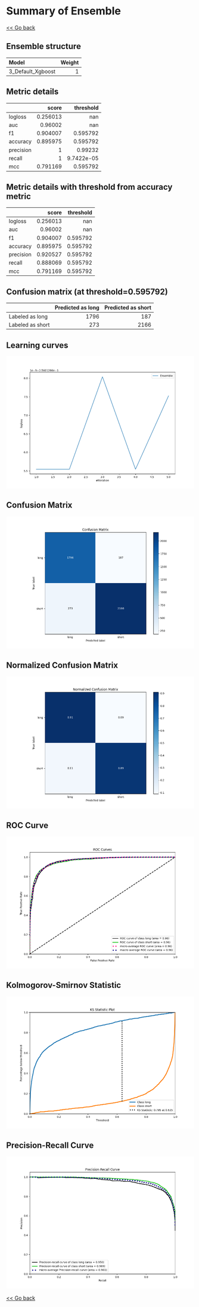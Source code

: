 # Summary of Ensemble

[<< Go back](../README.md)


## Ensemble structure
| Model             |   Weight |
|:------------------|---------:|
| 3_Default_Xgboost |        1 |

## Metric details
|           |    score |    threshold |
|:----------|---------:|-------------:|
| logloss   | 0.256013 | nan          |
| auc       | 0.96002  | nan          |
| f1        | 0.904007 |   0.595792   |
| accuracy  | 0.895975 |   0.595792   |
| precision | 1        |   0.99232    |
| recall    | 1        |   9.7422e-05 |
| mcc       | 0.791169 |   0.595792   |


## Metric details with threshold from accuracy metric
|           |    score |   threshold |
|:----------|---------:|------------:|
| logloss   | 0.256013 |  nan        |
| auc       | 0.96002  |  nan        |
| f1        | 0.904007 |    0.595792 |
| accuracy  | 0.895975 |    0.595792 |
| precision | 0.920527 |    0.595792 |
| recall    | 0.888069 |    0.595792 |
| mcc       | 0.791169 |    0.595792 |


## Confusion matrix (at threshold=0.595792)
|                  |   Predicted as long |   Predicted as short |
|:-----------------|--------------------:|---------------------:|
| Labeled as long  |                1796 |                  187 |
| Labeled as short |                 273 |                 2166 |

## Learning curves
![Learning curves](learning_curves.png)
## Confusion Matrix

![Confusion Matrix](confusion_matrix.png)


## Normalized Confusion Matrix

![Normalized Confusion Matrix](confusion_matrix_normalized.png)


## ROC Curve

![ROC Curve](roc_curve.png)


## Kolmogorov-Smirnov Statistic

![Kolmogorov-Smirnov Statistic](ks_statistic.png)


## Precision-Recall Curve

![Precision-Recall Curve](precision_recall_curve.png)



[<< Go back](../README.md)
